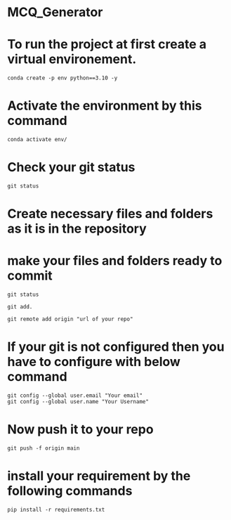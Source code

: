 # MCQ_Generator

# To run the project at first create a virtual environement.

```
conda create -p env python==3.10 -y
```
# Activate the environment by this command

```
conda activate env/
```
# Check your git status
``` 
git status
```
# Create necessary files and folders as it is in the repository

# make your files and folders ready to commit 
```
git status

git add.

git remote add origin "url of your repo"
```
# If your git is not configured then you have to configure with below command

```
git config --global user.email "Your email"
git config --global user.name "Your Username"
```
# Now push it to your repo
```
git push -f origin main
```
# install your requirement by the following commands

```
pip install -r requirements.txt
```

